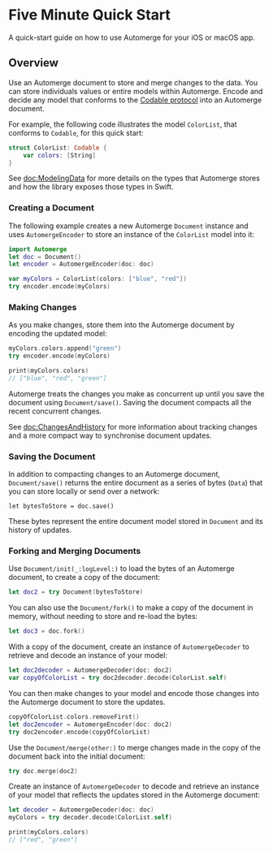 # Five Minute Quick Start

A quick-start guide on how to use Automerge for your iOS or macOS app. 

## Overview

Use an Automerge document to store and merge changes to the data.
You can store individuals values or entire models within Automerge.
Encode and decide any model that conforms to the [Codable protocol](https://developer.apple.com/documentation/swift/codable) into an Automerge document. 

For example, the following code illustrates the model `ColorList`, that conforms to `Codable`, for this quick start:

```swift
struct ColorList: Codable {
    var colors: [String]
}
```

See <doc:ModelingData> for more details on the types that Automerge stores and how the library exposes those types in Swift. 

### Creating a Document

The following example creates a new Automerge ``Document`` instance and uses ``AutomergeEncoder`` to store an instance of the `ColorList` model into it:

```swift
import Automerge
let doc = Document()
let encoder = AutomergeEncoder(doc: doc)

var myColors = ColorList(colors: ["blue", "red"])
try encoder.encode(myColors)
```

### Making Changes

As you make changes, store them into the Automerge document by encoding the updated model:

```swift
myColors.colors.append("green")
try encoder.encode(myColors)

print(myColors.colors)
// ["blue", "red", "green"]
```

Automerge treats the changes you make as concurrent up until you save the document using ``Document/save()``.
Saving the document compacts all the recent concurrent changes.

See <doc:ChangesAndHistory> for more information about tracking changes and a more compact way to synchronise document updates. 

### Saving the Document

In addition to compacting changes to an Automerge document, ``Document/save()`` returns the entire document as a series of bytes (`Data`) that you can store locally or send over a network:
```
let bytesToStore = doc.save()
```

These bytes represent the entire document model stored in `Document` and its history of updates.

### Forking and Merging Documents

Use ``Document/init(_:logLevel:)`` to load the bytes of an Automerge document, to create a copy of the document:

```swift
let doc2 = try Document(bytesToStore)
```

You can also use the ``Document/fork()`` to make a copy of the document in memory, without needing to store and re-load the bytes:

```swift
let doc3 = doc.fork()
```

With a copy of the document, create an instance of ``AutomergeDecoder`` to retrieve and decode an instance of your model:

```swift
let doc2decoder = AutomergeDecoder(doc: doc2)
var copyOfColorList = try doc2decoder.decode(ColorList.self)
```

You can then make changes to your model and encode those changes into the Automerge document to store the updates.

```swift
copyOfColorList.colors.removeFirst()
let doc2encoder = AutomergeEncoder(doc: doc2)
try doc2encoder.encode(copyOfColorList)
```

Use the ``Document/merge(other:)`` to merge changes made in the copy of the document back into the initial document:

```swift
try doc.merge(doc2)
```

Create an instance of `AutomergeDecoder` to decode and retrieve an instance of your model that reflects the updates stored in the Automerge document:

```swift
let decoder = AutomergeDecoder(doc: doc)
myColors = try decoder.decode(ColorList.self)

print(myColors.colors)
// ["red", "green"]
```
